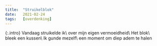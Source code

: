 ```yaml
---
title:  "Struikelblok"
date:   2021-02-24
tags:   [overdenking]
---
```


{:.intro}
Vandaag struikelde ik\\
over mijn eigen vermoeidheid\\
Het blok\\
bleek een kussen\\
Ik gunde mezelf\\
een moment om diep adem te halen

